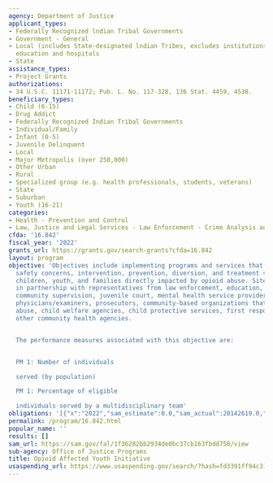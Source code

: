 ```yaml
---
agency: Department of Justice
applicant_types:
- Federally Recognized lndian Tribal Governments
- Government - General
- Local (includes State-designated lndian Tribes, excludes institutions of higher
  education and hospitals
- State
assistance_types:
- Project Grants
authorizations:
- 34 U.S.C. 11171-11172; Pub. L. No. 117-328, 136 Stat. 4459, 4538.
beneficiary_types:
- Child (6-15)
- Drug Addict
- Federally Recognized Indian Tribal Governments
- Individual/Family
- Infant (0-5)
- Juvenile Delinquent
- Local
- Major Metropolis (over 250,000)
- Other Urban
- Rural
- Specialized group (e.g. health professionals, students, veterans)
- State
- Suburban
- Youth (16-21)
categories:
- Health - Prevention and Control
- Law, Justice and Legal Services - Law Enforcement - Crime Analysis and Data
cfda: '16.842'
fiscal_year: '2022'
grants_url: https://grants.gov/search-grants?cfda=16.842
layout: program
objective: 'Objectives include implementing programs and services that address public
  safety concerns, intervention, prevention, diversion, and treatment services for
  children, youth, and families directly impacted by opioid abuse. Sites should work
  in partnership with representatives from law enforcement, education, probation and
  community supervision, juvenile court, mental health service providers, medical
  physicians/examiners, prosecutors, community-based organizations that address substance
  abuse, child welfare agencies, child protective services, first responders, and
  other community health agencies.


  The performance measures associated with this objective are:


  PM 1: Number of individuals

  served (by population)

  PM 1: Percentage of eligible

  individuals served by a multidisciplinary team'
obligations: '[{"x":"2022","sam_estimate":0.0,"sam_actual":20142619.0,"usa_spending_actual":17981044.34},{"x":"2023","sam_estimate":12500000.0,"sam_actual":0.0,"usa_spending_actual":11063281.0},{"x":"2024","sam_estimate":3500000.0,"sam_actual":0.0,"usa_spending_actual":0.0}]'
permalink: /program/16.842.html
popular_name: ''
results: []
sam_url: https://sam.gov/fal/1f36282bb2934de0bc37cb163fbdd758/view
sub-agency: Office of Justice Programs
title: Opioid Affected Youth Initiative
usaspending_url: https://www.usaspending.gov/search/?hash=fd3391ff94c3117257ed857c5dc20056
---
```

